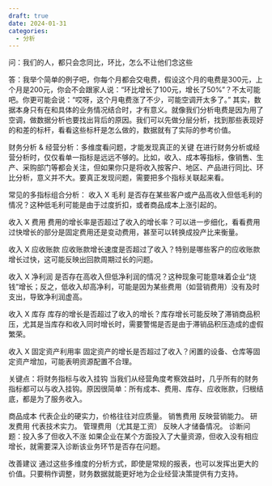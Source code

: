 ```yaml
---
draft: true 
date: 2024-01-31 
categories:
  - 分析
---
```


问：我们的人，都只会念同比，环比，怎么不让他们念这些 

答：我举个简单的例子吧，你每个月都会交电费，假设这个月的电费是300元，上个月是200元，你会不会跟家人说：“环比增长了100元，增长了50%”？不太可能吧。你更可能会说：“哎呀，这个月电费涨了不少，可能空调开太多了。” 其实，数据本身只有在和具体的业务情况结合时，才有意义。就像我们分析电费是因为用了空调，做数据分析也要找出背后的原因。我们可以先做分层分析，找到那些表现好的和差的标杆，看看这些标杆是怎么做的，数据就有了实际的参考价值。

财务分析 & 经营分析：多维度看问题，才能发现真正的关键
在进行财务分析或经营分析时，仅仅看单一指标是远远不够的。比如，收入、成本等指标，像销售、生产、采购部门等都会关注，但如果你只是将收入按客户、地区、产品进行同比、环比分析，意义并不大。要真正发现问题，需要把多个指标关联起来看。

常见的多指标组合分析：
收入 X 毛利
是否存在某些客户或产品高收入但低毛利的情况？这种低毛利可能是由于过度折扣，或者商品成本上涨引起的。

收入 X 费用
费用的增长率是否超过了收入的增长率？可以进一步细化，看看费用过快增长的部分是固定费用还是变动费用，甚至可以转换成投产比来衡量。

收入 X 应收账款
应收账款增长速度是否超过了收入？特别是哪些客户的应收账款增长过快，这可能反映出回款周期过长的问题。

收入 X 净利润
是否存在高收入但低净利润的情况？这种现象可能意味着企业“烧钱”增长；反之，低收入却高净利，可能是因为某些费用（如营销费用）没有及时支出，导致净利润虚高。

收入 X 库存
库存的增长是否超过了收入的增长？库存增长可能反映了滞销商品积压，尤其是当库存和收入同时增长时，需要警惕是否是由于滞销品积压造成的虚假繁荣。

收入 X 固定资产利用率
固定资产的增长是否超过了收入？闲置的设备、仓库等固定资产增加，可能表明资源配置不合理。

关键点：将财务指标与收入挂钩
当我们从经营角度考察效益时，几乎所有的财务指标都可以与收入挂钩。原因很简单：所有成本、费用、库存、应收账款，归根结底，都是为了服务收入。

商品成本 代表企业的硬实力，价格往往对应质量。
销售费用 反映营销能力。
研发费用 代表技术实力。
管理费用（尤其是工资） 反映人才储备情况。
诊断问题：投入多了但收入不涨
如果企业在某个方面投入了大量资源，但收入没有相应增长，就需要深入诊断该业务环节是否存在问题。

改善建议
通过这些多维度的分析方式，即使是常规的报表，也可以发挥出更大的价值。只要稍作调整，财务数据就能更好地为企业经营决策提供有力支持。
